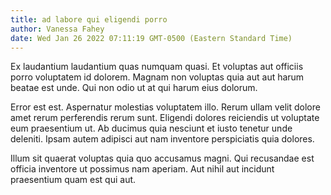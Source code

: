 ```yaml
---
title: ad labore qui eligendi porro
author: Vanessa Fahey
date: Wed Jan 26 2022 07:11:19 GMT-0500 (Eastern Standard Time)
---
```

Ex laudantium laudantium quas numquam quasi. Et voluptas aut officiis porro voluptatem id dolorem. Magnam non voluptas quia aut aut harum beatae est unde. Qui non odio ut at qui harum eius dolorum.

 Error est est. Aspernatur molestias voluptatem illo. Rerum ullam velit dolore amet rerum perferendis rerum sunt. Eligendi dolores reiciendis ut voluptate eum praesentium ut. Ab ducimus quia nesciunt et iusto tenetur unde deleniti. Ipsam autem adipisci aut nam inventore perspiciatis quia dolores.

 Illum sit quaerat voluptas quia quo accusamus magni. Qui recusandae est officia inventore ut possimus nam aperiam. Aut nihil aut incidunt praesentium quam est qui aut.